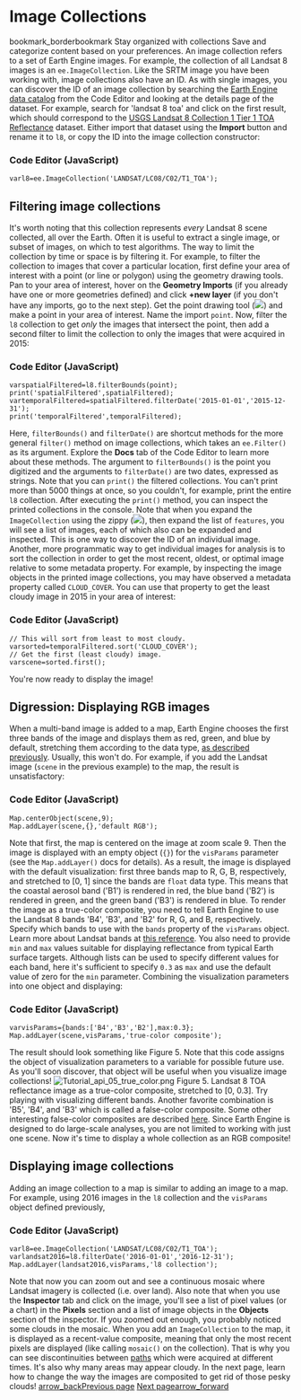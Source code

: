  
#  Image Collections
bookmark_borderbookmark Stay organized with collections  Save and categorize content based on your preferences. 
An image collection refers to a set of Earth Engine images. For example, the collection of all Landsat 8 images is an `ee.ImageCollection`. Like the SRTM image you have been working with, image collections also have an ID. As with single images, you can discover the ID of an image collection by searching the [Earth Engine data catalog](https://developers.google.com/earth-engine/datasets) from the Code Editor and looking at the details page of the dataset. For example, search for 'landsat 8 toa' and click on the first result, which should correspond to the [ USGS Landsat 8 Collection 1 Tier 1 TOA Reflectance](https://developers.google.com/earth-engine/datasets/catalog/LANDSAT_LC08_C01_T1_TOA) dataset. Either import that dataset using the **Import** button and rename it to `l8`, or copy the ID into the image collection constructor:
### Code Editor (JavaScript)
```
varl8=ee.ImageCollection('LANDSAT/LC08/C02/T1_TOA');
```

## Filtering image collections
It's worth noting that this collection represents _every_ Landsat 8 scene collected, all over the Earth. Often it is useful to extract a single image, or subset of images, on which to test algorithms. The way to limit the collection by time or space is by filtering it. For example, to filter the collection to images that cover a particular location, first define your area of interest with a point (or line or polygon) using the geometry drawing tools. Pan to your area of interest, hover on the **Geometry Imports** (if you already have one or more geometries defined) and click **+new layer** (if you don't have any imports, go to the next step). Get the point drawing tool (![](https://developers.google.com/static/earth-engine/images/Playground_button_placemark.png)) and make a point in your area of interest. Name the import `point`. Now, filter the `l8` collection to get _only_ the images that intersect the point, then add a second filter to limit the collection to only the images that were acquired in 2015:
### Code Editor (JavaScript)
```
varspatialFiltered=l8.filterBounds(point);
print('spatialFiltered',spatialFiltered);
vartemporalFiltered=spatialFiltered.filterDate('2015-01-01','2015-12-31');
print('temporalFiltered',temporalFiltered);
```

Here, `filterBounds()` and `filterDate()` are shortcut methods for the more general `filter()` method on image collections, which takes an `ee.Filter()` as its argument. Explore the **Docs** tab of the Code Editor to learn more about these methods. The argument to `filterBounds()` is the point you digitized and the arguments to `filterDate()` are two dates, expressed as strings.
Note that you can `print()` the filtered collections. You can't print more than 5000 things at once, so you couldn't, for example, print the entire `l8` collection. After executing the `print()` method, you can inspect the printed collections in the console. Note that when you expand the `ImageCollection` using the zippy (![](https://code.earthengine.google.com/images/zippy-tab.svg)), then expand the list of `features`, you will see a list of images, each of which also can be expanded and inspected. This is one way to discover the ID of an individual image. Another, more programmatic way to get individual images for analysis is to sort the collection in order to get the most recent, oldest, or optimal image relative to some metadata property. For example, by inspecting the image objects in the printed image collections, you may have observed a metadata property called `CLOUD_COVER`. You can use that property to get the least cloudy image in 2015 in your area of interest: 
### Code Editor (JavaScript)
```
// This will sort from least to most cloudy.
varsorted=temporalFiltered.sort('CLOUD_COVER');
// Get the first (least cloudy) image.
varscene=sorted.first();
```

You're now ready to display the image!
## Digression: Displaying RGB images
When a multi-band image is added to a map, Earth Engine chooses the first three bands of the image and displays them as red, green, and blue by default, stretching them according to the data type, [as described previously](https://developers.google.com/earth-engine/tutorials/tutorial_api_02#digression-images-in-earth-engine). Usually, this won't do. For example, if you add the Landsat image (`scene` in the previous example) to the map, the result is unsatisfactory:
### Code Editor (JavaScript)
```
Map.centerObject(scene,9);
Map.addLayer(scene,{},'default RGB');
```

Note that first, the map is centered on the image at zoom scale 9. Then the image is displayed with an empty object (`{}`) for the `visParams` parameter (see the `Map.addLayer()` docs for details). As a result, the image is displayed with the default visualization: first three bands map to R, G, B, respectively, and stretched to [0, 1] since the bands are `float` data type. This means that the coastal aerosol band ('B1') is rendered in red, the blue band ('B2') is rendered in green, and the green band ('B3') is rendered in blue. To render the image as a true-color composite, you need to tell Earth Engine to use the Landsat 8 bands 'B4', 'B3', and 'B2' for R, G, and B, respectively. Specify which bands to use with the `bands` property of the `visParams` object. Learn more about Landsat bands at [this reference](https://www.usgs.gov/faqs/what-are-band-designations-landsat-satellites).
You also need to provide `min` and `max` values suitable for displaying reflectance from typical Earth surface targets. Although lists can be used to specify different values for each band, here it's sufficient to specify `0.3` as `max` and use the default value of zero for the `min` parameter. Combining the visualization parameters into one object and displaying:
### Code Editor (JavaScript)
```
varvisParams={bands:['B4','B3','B2'],max:0.3};
Map.addLayer(scene,visParams,'true-color composite');
```

The result should look something like Figure 5. Note that this code assigns the object of visualization parameters to a variable for possible future use. As you'll soon discover, that object will be useful when you visualize image collections!
![Tutorial_api_05_true_color.png](https://developers.google.com/static/earth-engine/images/Tutorial_api_05_true_color.png) Figure 5. Landsat 8 TOA reflectance image as a true-color composite, stretched to [0, 0.3].
Try playing with visualizing different bands. Another favorite combination is 'B5', 'B4', and 'B3' which is called a false-color composite. Some other interesting false-color composites are described [here](https://www.usgs.gov/media/images/common-landsat-band-rgb-composites).
Since Earth Engine is designed to do large-scale analyses, you are not limited to working with just one scene. Now it's time to display a whole collection as an RGB composite!
## Displaying image collections
Adding an image collection to a map is similar to adding an image to a map. For example, using 2016 images in the `l8` collection and the `visParams` object defined previously,
### Code Editor (JavaScript)
```
varl8=ee.ImageCollection('LANDSAT/LC08/C02/T1_TOA');
varlandsat2016=l8.filterDate('2016-01-01','2016-12-31');
Map.addLayer(landsat2016,visParams,'l8 collection');
```

Note that now you can zoom out and see a continuous mosaic where Landsat imagery is collected (i.e. over land). Also note that when you use the **Inspector** tab and click on the image, you'll see a list of pixel values (or a chart) in the **Pixels** section and a list of image objects in the **Objects** section of the inspector.
If you zoomed out enough, you probably noticed some clouds in the mosaic. When you add an `ImageCollection` to the map, it is displayed as a recent-value composite, meaning that only the most recent pixels are displayed (like calling `mosaic()` on the collection). That is why you can see discontinuities between [paths](http://landsat.gsfc.nasa.gov/?p=3231) which were acquired at different times. It's also why many areas may appear cloudy. In the next page, learn how to change the way the images are composited to get rid of those pesky clouds!
[ arrow_backPrevious page](https://developers.google.com/earth-engine/tutorials/tutorial_api_03) [ Next pagearrow_forward](https://developers.google.com/earth-engine/tutorials/tutorial_api_05)
